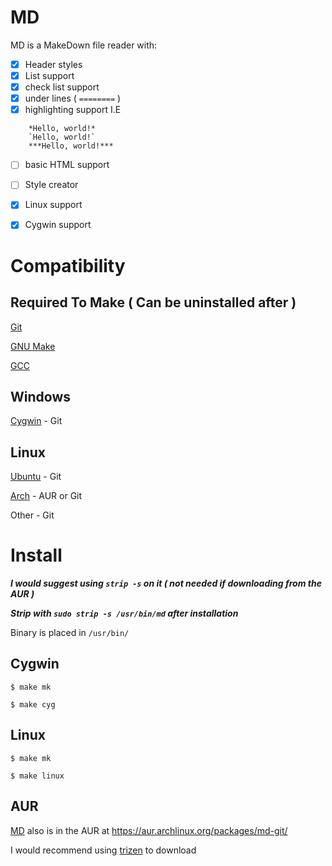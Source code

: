 # MD 

MD is a MakeDown file reader with:
- [x] Header styles
- [x] List support
- [x] check list support
- [x] under lines ( `========` )
- [x] highlighting support I.E
```
	*Hello, world!*
	`Hello, world!`
	***Hello, world!***
```
- [ ] basic HTML support

- [ ] Style creator

- [x] Linux support
- [x] Cygwin support


# Compatibility

## Required To Make ( Can be uninstalled after )

[Git](https://git-scm.com/)

[GNU Make](https://www.gnu.org/software/make/)

[GCC](https://gcc.gnu.org/)

## Windows

[Cygwin](https://www.cygwin.com/) - Git


## Linux

[Ubuntu](https://ubuntu.com/) - Git

[Arch](https://archlinux.org/) - AUR or Git

Other - Git


# Install

***I would suggest using `strip -s` on it ( not needed if downloading from the AUR )***

***Strip with `sudo strip -s /usr/bin/md` after installation***

Binary is placed in `/usr/bin/`

## Cygwin
```
$ make mk

$ make cyg
```


## Linux
```
$ make mk

$ make linux
```

## AUR

[MD](https://aur.archlinux.org/packages/md-git/) also is in the AUR at https://aur.archlinux.org/packages/md-git/

I would recommend using [trizen](https://github.com/trizen/trizen) to download
